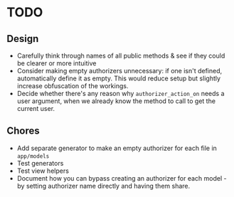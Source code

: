 # TODO

## Design

- Carefully think through names of all public methods & see if they could be clearer or more intuitive
- Consider making empty authorizers unnecessary: if one isn't defined, automatically define it as empty. This would reduce setup but slightly increase obfuscation of the workings.
- Decide whether there's any reason why `authorizer_action_on` needs a user argument, when we already know the method to call to get the current user.

## Chores

- Add separate generator to make an empty authorizer for each file in `app/models`
- Test generators
- Test view helpers
- Document how you can bypass creating an authorizer for each model - by setting authorizer name directly and having them share.

